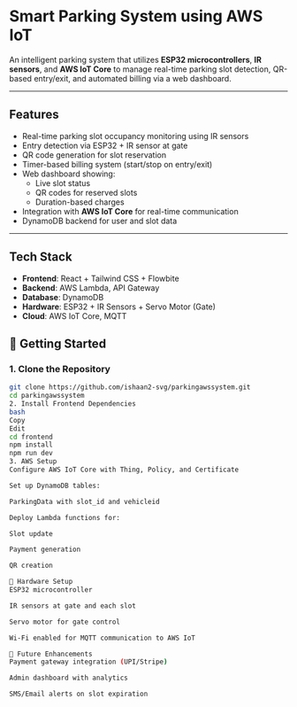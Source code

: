 # Smart Parking System using AWS IoT

An intelligent parking system that utilizes **ESP32 microcontrollers**, **IR sensors**, and **AWS IoT Core** to manage real-time parking slot detection, QR-based entry/exit, and automated billing via a web dashboard.

---

## Features

- Real-time parking slot occupancy monitoring using IR sensors
- Entry detection via ESP32 + IR sensor at gate
- QR code generation for slot reservation
- Timer-based billing system (start/stop on entry/exit)
- Web dashboard showing:
  - Live slot status
  - QR codes for reserved slots
  - Duration-based charges
- Integration with **AWS IoT Core** for real-time communication
- DynamoDB backend for user and slot data

---

## Tech Stack

- **Frontend**: React + Tailwind CSS + Flowbite
- **Backend**: AWS Lambda, API Gateway
- **Database**: DynamoDB
- **Hardware**: ESP32 + IR Sensors + Servo Motor (Gate)
- **Cloud**: AWS IoT Core, MQTT

## 🚀 Getting Started

### 1. Clone the Repository
```bash
git clone https://github.com/ishaan2-svg/parkingawssystem.git
cd parkingawssystem
2. Install Frontend Dependencies
bash
Copy
Edit
cd frontend
npm install
npm run dev
3. AWS Setup
Configure AWS IoT Core with Thing, Policy, and Certificate

Set up DynamoDB tables:

ParkingData with slot_id and vehicleid

Deploy Lambda functions for:

Slot update

Payment generation

QR creation

📡 Hardware Setup
ESP32 microcontroller

IR sensors at gate and each slot

Servo motor for gate control

Wi-Fi enabled for MQTT communication to AWS IoT

🧠 Future Enhancements
Payment gateway integration (UPI/Stripe)

Admin dashboard with analytics

SMS/Email alerts on slot expiration
